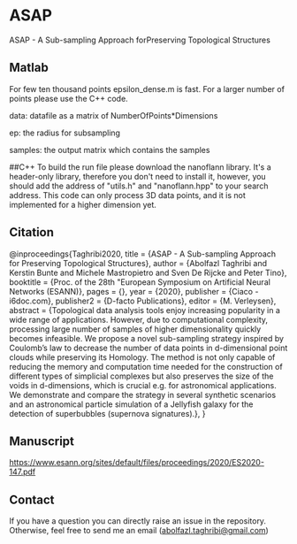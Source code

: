 # ASAP
ASAP - A Sub-sampling Approach forPreserving Topological Structures

## Matlab
For few ten thousand points epsilon_dense.m is fast. For a larger number of points please use the C++ code.

data: datafile as a matrix of NumberOfPoints*Dimensions

ep: the radius for subsampling

samples: the output matrix which contains the samples

##C++
To build the run file please download the nanoflann library. It's a header-only library, therefore you don't need to install it, however, you should add the address of "utils.h" and "nanoflann.hpp" to your search address. This code can only process 3D data points, and it is not implemented for a higher dimension yet.

## Citation
@inproceedings{Taghribi2020,
title = {ASAP - A Sub-sampling Approach for Preserving Topological Structures},
author = {Abolfazl Taghribi and Kerstin Bunte and Michele Mastropietro and Sven De Rijcke and Peter Tino},
booktitle = {Proc. of the  28th "European Symposium on Artificial Neural Networks (ESANN)},
pages = {},
year = {2020},
publisher = {Ciaco - i6doc.com},
publisher2 = {D-facto Publications},
editor = {M. Verleysen},
abstract = {Topological data analysis tools enjoy increasing popularity in a wide range of applications. However, due to computational complexity,    processing large number of samples of higher dimensionality quickly becomes infeasible.    We propose a novel sub-sampling strategy inspired by Coulomb’s law to decrease the number of data points in d-dimensional point clouds while preserving its Homology.    The method is not only capable of reducing the memory and computation time needed for the construction of different types of simplicial complexes but also preserves the size of the voids in d-dimensions, which is crucial e.g. for astronomical applications.  We demonstrate and compare the strategy in several synthetic scenarios and an astronomical particle simulation of a Jellyfish galaxy for the detection of superbubbles  (supernova signatures).},
}

## Manuscript
https://www.esann.org/sites/default/files/proceedings/2020/ES2020-147.pdf

## Contact
If you have a question you can directly raise an issue in the repository. Otherwise, feel free to send me an email (abolfazl.taghribi@gmail.com)
